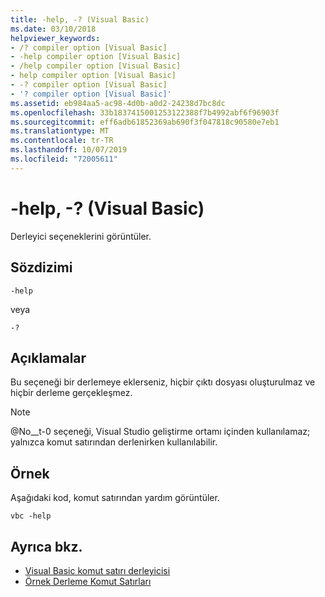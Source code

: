 ```yaml
---
title: -help, -? (Visual Basic)
ms.date: 03/10/2018
helpviewer_keywords:
- /? compiler option [Visual Basic]
- -help compiler option [Visual Basic]
- /help compiler option [Visual Basic]
- help compiler option [Visual Basic]
- -? compiler option [Visual Basic]
- '? compiler option [Visual Basic]'
ms.assetid: eb984aa5-ac98-4d0b-a0d2-24238d7bc8dc
ms.openlocfilehash: 33b1837415001253122388f7b4992abf6f96903f
ms.sourcegitcommit: eff6adb61852369ab690f3f047818c90580e7eb1
ms.translationtype: MT
ms.contentlocale: tr-TR
ms.lasthandoff: 10/07/2019
ms.locfileid: "72005611"
---
```

# <a name="-help---visual-basic"></a>-help, -? (Visual Basic)
Derleyici seçeneklerini görüntüler.  
  
## <a name="syntax"></a>Sözdizimi  
  
```console  
-help  
```

veya  

```console
-?  
```  
  
## <a name="remarks"></a>Açıklamalar  
 Bu seçeneği bir derlemeye eklerseniz, hiçbir çıktı dosyası oluşturulmaz ve hiçbir derleme gerçekleşmez.  
  
> [!NOTE]
> @No__t-0 seçeneği, Visual Studio geliştirme ortamı içinden kullanılamaz; yalnızca komut satırından derlenirken kullanılabilir.  
  
## <a name="example"></a>Örnek  
 Aşağıdaki kod, komut satırından yardım görüntüler.  
  
```console  
vbc -help  
```  
  
## <a name="see-also"></a>Ayrıca bkz.

- [Visual Basic komut satırı derleyicisi](../../../visual-basic/reference/command-line-compiler/index.md)
- [Örnek Derleme Komut Satırları](../../../visual-basic/reference/command-line-compiler/sample-compilation-command-lines.md)
